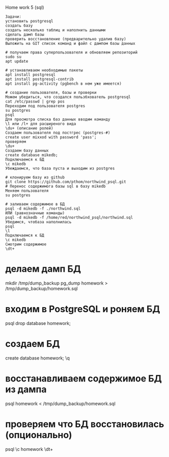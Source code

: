 
Home work 5 (sql)
```
Задачи:
установить postgresql
создать базу
создать несколько таблиц и наполнить данными
сделать дамп базы
проверить восстановление (предварительно удалив базу)
Выложить на GIT список команд и файл с дампом базы данных
```
```
# получаем права суперпользователя и обновляем репозиторий 
sudo su
apt update
```
```
# устанавливаем необходимые пакеты
apt install postgresql
apt install postgresql-contrib
apt install pg-activity (pgbench в нем уже имеется)
```
```
# создание пользователя, базы и проверки
Можем убедиться, что создался пользбхователь postgresql
cat /etc/passwd | grep pos
Переходим под пользователя postgres
su postgres
psql
Для просмотра списка баз данных вводим команду
\l или /l+ для расширеного вида
\du+ (описание ролей)
Создаем пользователя под постгрес (postgres-#)
create user mixxod with password 'pass';
проверяем 
\du+
Создаем базу данных
create database mikedb;
Подключаемся к БД
\c mikedb
Убeждаемся, что база пуста и выходим из postgres
```
```
# клонируем базу из github
git clone https://github.com/pthom/northwind_psql.git
# Перенос содержимога базы sql в базу mikedb
Меняем пользователя
su postgres
```
```
# заливаем содержимое в БД
psql -d mikedb -f ./northwind.sql
ИЛИ (равнозначные команды)
psql -d mikedb -f /home/red/northwind_psql/northwind.sql
Убедимся, чтобаза наполнилась
psql 
\l
Подключаемся к БД
\с mikedb
Смотрим содержимое
\dt+
```

# делаем дамп БД
mkdir /tmp/dump_backup
pg_dump homework > /tmp/dump_backup/homework.sql
# входим в PostgreSQL и роняем БД 
psql
drop database homework;
# создаем БД
create database homework;
\q
# восстанавливаем содержимое БД из дампа
psql homework < /tmp/dump_backup/homework.sql
# проверяем что БД восстановилась (опционально)
psql
\c homework
\dt+

